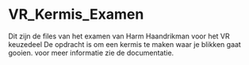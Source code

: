 # VR_Kermis_Examen
Dit zijn de files van het examen van Harm Haandrikman voor het VR keuzedeel
De opdracht is om een kermis te maken waar je blikken gaat gooien.
voor meer informatie zie de documentatie.
